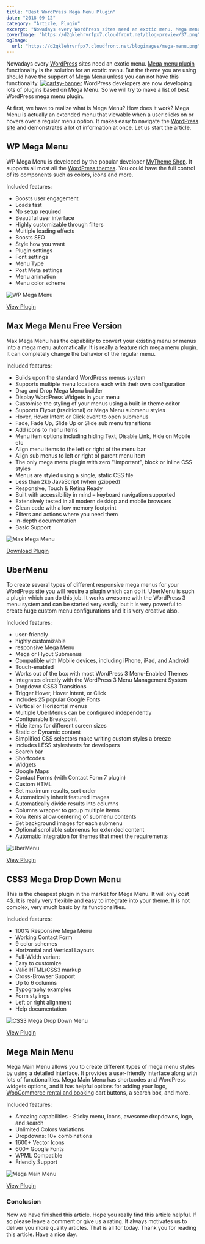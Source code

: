 ```yaml
---
title: "Best WordPress Mega Menu Plugin"
date: "2018-09-12"
category: "Article, Plugin"
excerpt: "Nowadays every WordPress sites need an exotic menu. Mega menu plugin functionality is the solution for an exotic menu. But the theme you are using should have the support of Mega Menu unless you can not have this functionality. WordPress developers are now developing lots of plugins based on Mega Menu. So we will try"
coverImage: "https://d2qklehrvrfpx7.cloudfront.net/blog-preview/37.png"
ogImage:
  url: "https://d2qklehrvrfpx7.cloudfront.net/blogimages/mega-menu.png"
---
```


Nowadays every [WordPress](https://wordpress.com/) sites need an exotic menu. [Mega menu plugin](https://codecanyon.net/search/mega%20menu%20plugin?ref=redqteam) functionality is the solution for an exotic menu. But the theme you are using should have the support of Mega Menu unless you can not have this functionality.
[![cartsy-banner](https://d2qklehrvrfpx7.cloudfront.net/blogimages/cartsy-banner.jpg)](https://bit.ly/cartsyTheme)
WordPress developers are now developing lots of plugins based on Mega Menu. So we will try to make a list of best WordPress mega menu plugin.

At first, we have to realize what is Mega Menu? How does it work? Mega Menu is actually an extended menu that viewable when a user clicks on or hovers over a regular menu option. It makes easy to navigate the [WordPress site](https://redq.io/blog/benefits-using-wordpress/) and demonstrates a lot of information at once. Let us start the article.

## WP Mega Menu

WP Mega Menu is developed by the popular developer [MyTheme Shop](https://mythemeshop.com/). It supports all most all the [WordPress themes](https://redq.io/blog/best-wordpress-themes-for-seo-2018/). You could have the full control of its components such as colors, icons and more.

Included features:

- Boosts user engagement
- Loads fast
- No setup required
- Beautiful user interface
- Highly customizable through filters
- Multiple loading effects
- Boosts SEO
- Style how you want
- Plugin settings
- Font settings
- Menu Type
- Post Meta settings
- Menu animation
- Menu color scheme

![WP Mega Menu](https://d2qklehrvrfpx7.cloudfront.net/blogimages/mega-menu1.png "WP Mega Menu")

<a href="https://mythemeshop.com/plugins/wp-mega-menu/" class="btn">View Plugin</a>

## Max Mega Menu Free Version

Max Mega Menu has the capability to convert your existing menu or menus into a mega menu automatically. It is really a feature rich mega menu plugin. It can completely change the behavior of the regular menu.

Included features:

- Builds upon the standard WordPress menus system
- Supports multiple menu locations each with their own configuration
- Drag and Drop Mega Menu builder
- Display WordPress Widgets in your menu
- Customise the styling of your menus using a built-in theme editor
- Supports Flyout (traditional) or Mega Menu submenu styles
- Hover, Hover Intent or Click event to open submenus
- Fade, Fade Up, Slide Up or Slide sub menu transitions
- Add icons to menu items
- Menu item options including hiding Text, Disable Link, Hide on Mobile etc
- Align menu items to the left or right of the menu bar
- Align sub menus to left or right of parent menu item
- The only mega menu plugin with zero “!important”, block or inline CSS styles
- Menus are styled using a single, static CSS file
- Less than 2kb JavaScript (when gzipped)
- Responsive, Touch & Retina Ready
- Built with accessibility in mind – keyboard navigation supported
- Extensively tested in all modern desktop and mobile browsers
- Clean code with a low memory footprint
- Filters and actions where you need them
- In-depth documentation
- Basic Support

![Max Mega Menu](https://d2qklehrvrfpx7.cloudfront.net/blogimages/mega-menu2.png "Max Mega Menu")

<a href="https://downloads.wordpress.org/plugin/megamenu.2.5.1.zip" class="btn">Download Plugin</a>

## UberMenu

To create several types of different responsive mega menus for your WordPress site you will require a plugin which can do it. UberMenu is such a plugin which can do this job. It works awesome with the WordPress 3 menu system and can be started very easily, but it is very powerful to create huge custom menu configurations and it is very creative also.

Included features:

- user-friendly
- highly customizable
- responsive Mega Menu
- Mega or Flyout Submenus
- Compatible with Mobile devices, including iPhone, iPad, and Android
- Touch-enabled
- Works out of the box with most WordPress 3 Menu-Enabled Themes
- Integrates directly with the WordPress 3 Menu Management System
- Dropdown CSS3 Transitions
- Trigger Hover, Hover Intent, or Click
- Includes 25 popular Google Fonts
- Vertical or Horizontal menus
- Multiple UberMenus can be configured independently
- Configurable Breakpoint
- Hide items for different screen sizes
- Static or Dynamic content
- Simplified CSS selectors make writing custom styles a breeze
- Includes LESS stylesheets for developers
- Search bar
- Shortcodes
- Widgets
- Google Maps
- Contact Forms (with Contact Form 7 plugin)
- Custom HTML
- Set maximum results, sort order
- Automatically inherit featured images
- Automatically divide results into columns
- Columns wrapper to group multiple items
- Row items allow centering of submenu contents
- Set background images for each submenu
- Optional scrollable submenus for extended content
- Automatic integration for themes that meet the requirements

![UberMenu](https://d2qklehrvrfpx7.cloudfront.net/blogimages/mega-menu3.png "UberMenu")

<a href="https://1.envato.market/c/1309180/275988/4415?u=https%3A%2F%2Fcodecanyon.net%2Fitem%2Fubermenu-wordpress-mega-menu-plugin%2F154703" class="btn">View Plugin</a>

## CSS3 Mega Drop Down Menu

This is the cheapest plugin in the market for Mega Menu. It will only cost 4\$. It is really very flexible and easy to integrate into your theme. It is not complex, very much basic by its functionalities.

Included features:

- 100% Responsive Mega Menu
- Working Contact Form
- 9 color schemes
- Horizontal and Vertical Layouts
- Full-Width variant
- Easy to customize
- Valid HTML/CSS3 markup
- Cross-Browser Support
- Up to 6 columns
- Typography examples
- Form stylings
- Left or right alignment
- Help documentation

![CSS3 Mega Drop Down Menu](https://d2qklehrvrfpx7.cloudfront.net/blogimages/mega-menu4.png "CSS3 Mega Drop Down Menu")

<a href="https://1.envato.market/c/1309180/275988/4415?u=https%3A%2F%2Fcodecanyon.net%2Fitem%2Fcss3-mega-drop-down-menu%2F126387" class="btn">View Plugin</a>

## Mega Main Menu

Mega Main Menu allows you to create different types of mega menu styles by using a detailed interface. It provides a user-friendly interface along with lots of functionalities. Mega Main Menu has shortcodes and WordPress widgets options, and it has helpful options for adding your logo, [WooCommerce rental and booking](https://redq.io/blog/woocommerce-booking-plugin/) cart buttons, a search box, and more.

Included features:

- Amazing capabilities - Sticky menu, icons, awesome dropdowns, logo, and search
- Unlimited Colors Variations
- Dropdowns: 10+ combinations
- 1600+ Vector Icons
- 600+ Google Fonts
- WPML Compatible
- Friendly Support

![Mega Main Menu](https://d2qklehrvrfpx7.cloudfront.net/blogimages/mega-menu5.png "Mega Main Menu")

<a href="ttps://1.envato.market/c/1309180/275988/4415?u=https%3A%2F%2Fcodecanyon.net%2Fitem%2Fmega-main-menu-wordpress-menu-plugin%2F6135125" class="btn">View Plugin</a>

### Conclusion

Now we have finished this article. Hope you really find this article helpful. If so please leave a comment or give us a rating. It always motivates us to deliver you more quality articles. That is all for today. Thank you for reading this article. Have a nice day.

